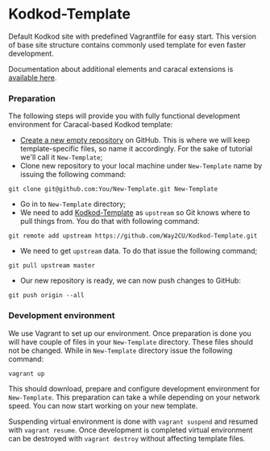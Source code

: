 # Kodkod-Template

Default Kodkod site with predefined Vagrantfile for easy start. This version of base site structure contains commonly used template for even faster development.

Documentation about additional elements and caracal extensions is [available here](docs/caracal.markdown).

### Preparation

The following steps will provide you with fully functional development environment for Caracal-based Kodkod template:

* [Create a new empty repository](https://github.com/repositories/new) on GitHub. This is where we will keep template-specific files, so name it accordingly. For the sake of tutorial we'll call it `New-Template`;
* Clone new repository to your local machine under `New-Template` name by issuing the following command:
```
git clone git@github.com:You/New-Template.git New-Template
```
* Go in to `New-Template` directory;
* We need to add [Kodkod-Template](https://github.com/Way2CU/Kodkod-Template) as `upstream` so Git knows where to pull things from. You do that with following command:
```
git remote add upstream https://github.com/Way2CU/Kodkod-Template.git
```
* We need to get `upstream` data. To do that issue the following command;
```
git pull upstream master
```
* Our new repository is ready, we can now push changes to GitHub:
```
git push origin --all
```

### Development environment

We use Vagrant to set up our environment. Once preparation is done you will have couple of files in your `New-Template` directory. These files should not be changed. While in `New-Template` directory issue the following command:
```
vagrant up
```
This should download, prepare and configure development environment for `New-Template`. This preparation can take a while depending on your network speed. You can now start working on your new template.

Suspending virtual environment is done with `vagrant suspend` and resumed with `vagrant resume`. Once development is completed virtual environment can be destroyed with `vagrant destroy` without affecting template files.
